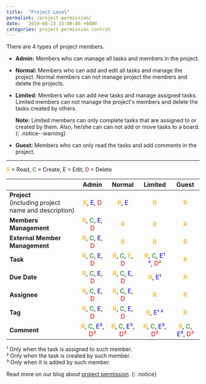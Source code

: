 ```yaml
---
title:  "Project Level"
permalink: /project-permission/
date:   2019-08-23 15:00:00 +0800
categories: project permission control
---
```

There are 4 types of project members.

- **Admin:** Members who can manage all tasks and members in the project.

- **Normal:** Members who can add and edit all tasks and manage the project. Normal members can not manage project the members and delete the projects. 

- **Limited:** Members who can add new tasks and manage assigned tasks. Limited members can not manage the project's members and delete the tasks created by others.

	**Note:** Limited members can only complete tasks that are assigned to or created by them. Also, he/she can can not add or move tasks to a board. 
	{: .notice--warning}

- **Guest:** Members who can only read the tasks and add comments in the project.


---
<span style="color:orange">R</span> = Read, <span style="color:green">C</span> = Create, <span style="color:blue">E</span> = Edit, <span style="color:red">D</span> = Delete


|    | Admin   | Normal |   Limited   | Guest| 
| :------ |:-----:| :-----:|:-----:| :-----:|
| **Project** <br>(including project name and description) | <span style="color:orange">R</span>, <span style="color:blue">E</span>, <span style="color:red">D</span>| <span style="color:orange">R</span>, <span style="color:blue">E</span>  |<span style="color:orange">R</span>| <span style="color:orange">R</span>|
| **Members Management** |  <span style="color:orange">R</span>, <span style="color:green">C</span>, <span style="color:blue">E</span>, <span style="color:red">D</span> | <span style="color:orange">R</span> | <span style="color:orange">R</span> |  <span style="color:orange">R</span>   |
| **External Member Management** |  <span style="color:orange">R</span>, <span style="color:green">C</span>, <span style="color:blue">E</span>, <span style="color:red">D</span> | <span style="color:orange">R</span> | <span style="color:orange">R</span> |  <span style="color:orange">R</span>   |
| **Task**|  <span style="color:orange">R</span>, <span style="color:green">C</span>, <span style="color:blue">E</span>, <span style="color:red">D</span> | <span style="color:orange">R</span>, <span style="color:green">C</span>, <span style="color:orange">E</span>, <span style="color:red">D</span> | <span style="color:orange">R</span>, <span style="color:green">C</span>, <span style="color:blue">E¹ ²</span>, <span style="color:red">D²</span> |  <span style="color:orange">R</span>   |
| **Due Date**|  <span style="color:orange">R</span>, <span style="color:green">C</span>, <span style="color:blue">E</span>, <span style="color:red">D</span> | <span style="color:orange">R</span>, <span style="color:green">C</span>, <span style="color:blue">E</span>, <span style="color:red">D</span> | <span style="color:orange">R</span>, <span style="color:blue">E¹</span> |  <span style="color:orange">R</span>   |
| **Assignee**|  <span style="color:orange">R</span>, <span style="color:green">C</span>, <span style="color:blue">E</span>, <span style="color:red">D</span> | <span style="color:orange">R</span>, <span style="color:green">C</span>, <span style="color:blue">E</span>, <span style="color:red">D</span> | <span style="color:orange">R</span> |  <span style="color:orange">R</span>   |
| **Tag**|  <span style="color:orange">R</span>, <span style="color:green">C</span>, <span style="color:blue">E</span>, <span style="color:red">D</span> | <span style="color:orange">R</span>, <span style="color:green">C</span>, <span style="color:blue">E</span>, <span style="color:red">D</span> | <span style="color:orange">R</span>, <span style="color:blue">E¹ ²</span>|  <span style="color:orange">R</span>   |
| **Comment**|  <span style="color:orange">R</span>, <span style="color:green">C</span>, <span style="color:blue">E³</span>, <span style="color:red">D³</span> | <span style="color:orange">R</span>, <span style="color:green">C</span>, <span style="color:blue">E³</span>, <span style="color:red">D³</span> | <span style="color:orange">R</span>, <span style="color:green">C</span>, <span style="color:blue">E³</span>, <span style="color:red">D³</span> |  <span style="color:orange">R</span>, <span style="color:green">C</span>, <span style="color:blue">E³</span>, <span style="color:red">D³</span>   |

¹ Only when the task is assigned to such member. <br>
² Only when the task is created by such member. <br>
³ Only when it is added by such member. <br>


Read more on our blog about [project permission](https://quire.io/blog/p/Roles-&-Permissions-in-Quire.html). 
{: .notice}

